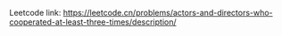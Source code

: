 Leetcode link: https://leetcode.cn/problems/actors-and-directors-who-cooperated-at-least-three-times/description/ 

